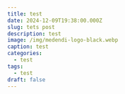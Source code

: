 ```yaml
---
title: test
date: 2024-12-09T19:38:00.000Z
slug: tets post
description: test
image: /img/medendi-logo-black.webp
caption: test
categories:
  - test
tags:
  - test
draft: false
---
```

